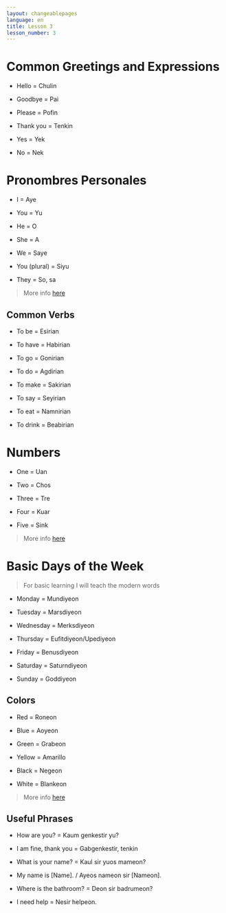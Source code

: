 ```yaml
---
layout: changeablepages
language: en
title: Lesson 3
lesson_number: 3
---
```


# Common Greetings and Expressions

- Hello = Chulin

- Goodbye = Pai

- Please = Pofin 

- Thank you = Tenkin

- Yes = Yek

- No = Nek

# Pronombres Personales

- I = Aye

- You = Yu

- He = O

- She = A

- We = Saye

- You (plural) = Siyu

- They = So, sa

> More info [here](../.././docs/sentencewords/#personal-pronouns)

## Common Verbs

- To be = Esirian

- To have = Habirian 

- To go = Gonirian

- To do = Agdirian

- To make = Sakirian

- To say = Seyirian

- To eat = Namnirian

- To drink = Beabirian

# Numbers 

- One = Uan

- Two = Chos

- Three = Tre

- Four = Kuar

- Five = Sink

> More info [here](../.././docs/sentencewords/#personal-numbers)

# Basic Days of the Week 

> For basic learning I will teach the modern words

- Monday = Mundiyeon

- Tuesday = Marsdiyeon

- Wednesday = Merksdiyeon

- Thursday = Eufitdiyeon/Upediyeon

- Friday = Benusdiyeon

- Saturday = Saturndiyeon

- Sunday = Goddiyeon

## Colors

- Red = Roneon

- Blue = Aoyeon

- Green = Grabeon

- Yellow = Amarillo

- Black = Negeon

- White = Blankeon

> More info [here](../.././docs/sentencewords/#personal-colors)


## Useful Phrases

- How are you? = Kaum genkestir yu?

- I am fine, thank you = Gabgenkestir, tenkin

- What is your name? = Kaul sir yuos mameon? 

- My name is [Name]. / Ayeos nameon sir [Nameon].

- Where is the bathroom? = Deon sir badrumeon?

- I need help = Nesir helpeon.
